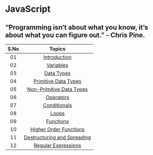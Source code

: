 # JavaScript

## “Programming isn’t about what you know, it’s about what you can figure out.” - Chris Pine.

| S.No |                                         Topics                                          |
| :--: | :-------------------------------------------------------------------------------------: |
|  01  |                               [Introduction](./README.md)                               |
|  02  |                        [Variables](./02_variables/variables.md)                         |
|  03  |                        [Data Types](./03_dataTypes/dataTypes.md)                        |
|  04  |          [Primitive Data Types](./04_primitiveDataTypes/primitiveDataTypes.md)          |
|  05  |     [Non-Primitive Data Types](./05_nonPrimitiveDataTypes/nonPrimitiveDataTypes.md)     |
|  06  |                        [Operators](./06_operators/operators.md)                         |
|  07  |                    [Conditionals](./07_conditionals/conditionals.md)                    |
|  08  |                              [Loops](./08_loops/loops.md)                               |
|  09  |                        [Functions](./09_functions/functions.md)                         |
|  10  |     [Higher Order Functions](./10_higher_order_functions/higher_order_functions.md)     |
|  11  | [Destructuring and Spreading](./11_destructuring_spreading/destructuring_spreading.md) |
|  12  | [Regular Expressions](./12_regular_expressions/regular_expressions.md) |
